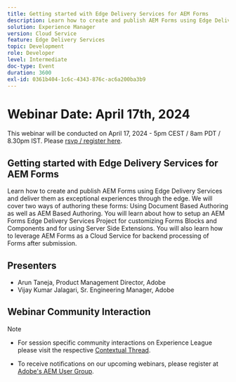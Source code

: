 ```yaml
---
title: Getting started with Edge Delivery Services for AEM Forms
description: Learn how to create and publish AEM Forms using Edge Delivery Services and deliver them as exceptional experiences through the edge. We will cover two ways of authoring these forms - Using Document Based Authoring as well as AEM Based Authoring. You will learn about how to setup an AEM Forms Edge Delivery Services Project for customizing Forms Blocks and Components and for using Server Side Extensions. You will also learn how to leverage AEM Forms as a Cloud Service for backend processing of Forms after submission.
solution: Experience Manager
version: Cloud Service
feature: Edge Delivery Services
topic: Development
role: Developer
level: Intermediate
doc-type: Event
duration: 3600
exl-id: 0361b404-1c6c-4343-876c-ac6a200ba3b9
---
```

# Webinar Date: April 17th, 2024

This webinar will be conducted on April 17, 2024 - 5pm CEST / 8am PDT / 8.30pm IST.
Please [rsvp / register here](https://aem-augs.adobe.com/events/details/adobe-experience-manager-aem-learning-chapter-presents-aem-gems-getting-started-with-edge-delivery-services-for-aem-forms/).

## Getting started with Edge Delivery Services for AEM Forms

Learn how to create and publish AEM Forms using Edge Delivery Services and deliver them as exceptional experiences through the edge. We will cover two ways of authoring these forms: Using Document Based Authoring as well as AEM Based Authoring. You will learn about how to setup an AEM Forms Edge Delivery Services Project for customizing Forms Blocks and Components and for using Server Side Extensions. You will also learn how to leverage AEM Forms as a Cloud Service for backend processing of Forms after submission.

## Presenters

* Arun Taneja, Product Management Director, Adobe
* Vijay Kumar Jalagari, Sr. Engineering Manager, Adobe

## Webinar Community Interaction

>[!NOTE]
> 
>* For session specific community interactions on Experience League please visit the respective [Contextual Thread](https://adobe.ly/4aCz0OE).
>
>* To receive notifications on our upcoming webinars, please register at [Adobe's AEM User Group](https://aem-augs.adobe.com/).
